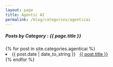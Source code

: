 ```yaml
---
layout: page
title: Agentic AI
permalink: /blog/categories/agenticai
---
```

<h5> Posts by Category : {{ page.title }} </h5>
<div class="card">
{% for post in site.categories.agenticai %}
 <li class="category-posts">
    <span>{{ post.date | date_to_string }}</span> &nbsp; <a href="{{ post.url }}">{{ post.title }}</a>
 </li>
{% endfor %}
</div>